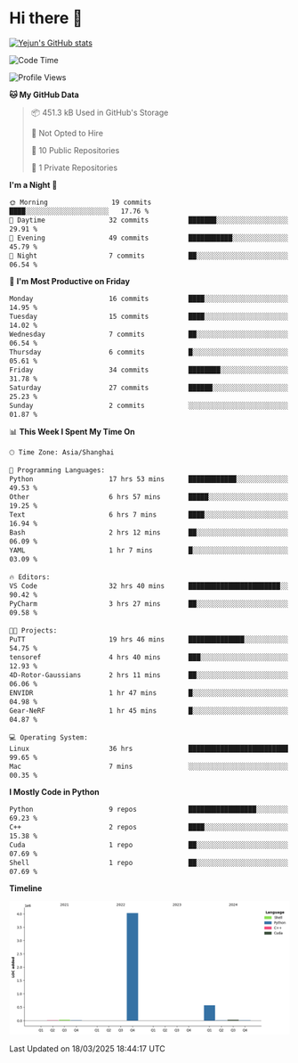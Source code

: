 # Hi there 👋


<!-- <img height="195px" src="https://github-readme-stats.vercel.app/api?username=yejun688&count_private=true&show_icons=true&hide_rank=true&title_color=0969da&bg_color=ffffff00&text_color=57606a&disable_animations=true"><img height="195px" src="https://github-readme-stats.vercel.app/api/top-langs?username=yejun688&layout=compact&title_color=0969da&bg_color=ffffff00&text_color=57606a"> -->

[![Yejun's GitHub stats](https://github-readme-stats.vercel.app/api?username=yejun688)](https://github.com/yejun688/github-readme-stats)

<!---
yejun688/yejun688 is a ✨ special ✨ repository because its `README.md` (this file) appears on your GitHub profile.
You can click the Preview link to take a look at your changes.
--->

<!--START_SECTION:waka-->
![Code Time](http://img.shields.io/badge/Code%20Time-956%20hrs%2046%20mins-blue)

![Profile Views](http://img.shields.io/badge/Profile%20Views-0-blue)

**🐱 My GitHub Data** 

> 📦 451.3 kB Used in GitHub's Storage 
 > 
> 🚫 Not Opted to Hire
 > 
> 📜 10 Public Repositories 
 > 
> 🔑 1 Private Repositories 
 > 
**I'm a Night 🦉** 

```text
🌞 Morning                19 commits          ████░░░░░░░░░░░░░░░░░░░░░   17.76 % 
🌆 Daytime                32 commits          ███████░░░░░░░░░░░░░░░░░░   29.91 % 
🌃 Evening                49 commits          ███████████░░░░░░░░░░░░░░   45.79 % 
🌙 Night                  7 commits           ██░░░░░░░░░░░░░░░░░░░░░░░   06.54 % 
```
📅 **I'm Most Productive on Friday** 

```text
Monday                   16 commits          ████░░░░░░░░░░░░░░░░░░░░░   14.95 % 
Tuesday                  15 commits          ████░░░░░░░░░░░░░░░░░░░░░   14.02 % 
Wednesday                7 commits           ██░░░░░░░░░░░░░░░░░░░░░░░   06.54 % 
Thursday                 6 commits           █░░░░░░░░░░░░░░░░░░░░░░░░   05.61 % 
Friday                   34 commits          ████████░░░░░░░░░░░░░░░░░   31.78 % 
Saturday                 27 commits          ██████░░░░░░░░░░░░░░░░░░░   25.23 % 
Sunday                   2 commits           ░░░░░░░░░░░░░░░░░░░░░░░░░   01.87 % 
```


📊 **This Week I Spent My Time On** 

```text
🕑︎ Time Zone: Asia/Shanghai

💬 Programming Languages: 
Python                   17 hrs 53 mins      ████████████░░░░░░░░░░░░░   49.53 % 
Other                    6 hrs 57 mins       █████░░░░░░░░░░░░░░░░░░░░   19.25 % 
Text                     6 hrs 7 mins        ████░░░░░░░░░░░░░░░░░░░░░   16.94 % 
Bash                     2 hrs 12 mins       ██░░░░░░░░░░░░░░░░░░░░░░░   06.09 % 
YAML                     1 hr 7 mins         █░░░░░░░░░░░░░░░░░░░░░░░░   03.09 % 

🔥 Editors: 
VS Code                  32 hrs 40 mins      ███████████████████████░░   90.42 % 
PyCharm                  3 hrs 27 mins       ██░░░░░░░░░░░░░░░░░░░░░░░   09.58 % 

🐱‍💻 Projects: 
PuTT                     19 hrs 46 mins      ██████████████░░░░░░░░░░░   54.75 % 
tensoref                 4 hrs 40 mins       ███░░░░░░░░░░░░░░░░░░░░░░   12.93 % 
4D-Rotor-Gaussians       2 hrs 11 mins       ██░░░░░░░░░░░░░░░░░░░░░░░   06.06 % 
ENVIDR                   1 hr 47 mins        █░░░░░░░░░░░░░░░░░░░░░░░░   04.98 % 
Gear-NeRF                1 hr 45 mins        █░░░░░░░░░░░░░░░░░░░░░░░░   04.87 % 

💻 Operating System: 
Linux                    36 hrs              █████████████████████████   99.65 % 
Mac                      7 mins              ░░░░░░░░░░░░░░░░░░░░░░░░░   00.35 % 
```

**I Mostly Code in Python** 

```text
Python                   9 repos             █████████████████░░░░░░░░   69.23 % 
C++                      2 repos             ████░░░░░░░░░░░░░░░░░░░░░   15.38 % 
Cuda                     1 repo              ██░░░░░░░░░░░░░░░░░░░░░░░   07.69 % 
Shell                    1 repo              ██░░░░░░░░░░░░░░░░░░░░░░░   07.69 % 
```



**Timeline**

![Lines of Code chart](https://raw.githubusercontent.com/yejun688/yejun688/main/assets/bar_graph.png)


 Last Updated on 18/03/2025 18:44:17 UTC
<!--END_SECTION:waka-->
